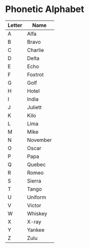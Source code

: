 ﻿# Phonetic Alphabet



|Letter|Name|
|------|----|
|A|Alfa|
|B|Bravo|
|C|Charlie|
|D|Delta|
|E|Echo|
|F|Foxtrot|
|G|Golf|
|H|Hotel|
|I|India|
|J|Juliett|
|K|Kilo|
|L|Lima|
|M|Mike|
|N|November|
|O|Oscar|
|P|Papa|
|Q|Quebec|
|R|Romeo|
|S|Sierra|
|T|Tango|
|U|Uniform|
|V|Victor|
|W|Whiskey|
|X|X-ray|
|Y|Yankee|
|Z|Zulu|